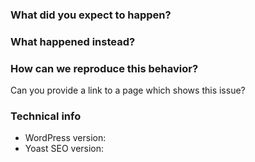 ### What did you expect to happen?

### What happened instead?

### How can we reproduce this behavior?

Can you provide a link to a page which shows this issue?

### Technical info
* WordPress version:
* Yoast SEO version:
